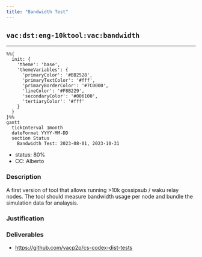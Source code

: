 ```yaml
---
title: "Bandwidth Test"
---
```

## `vac:dst:eng-10ktool:vac:bandwidth`
---

```mermaid
%%{ 
  init: { 
    'theme': 'base', 
    'themeVariables': { 
      'primaryColor': '#BB2528', 
      'primaryTextColor': '#fff', 
      'primaryBorderColor': '#7C0000', 
      'lineColor': '#F8B229', 
      'secondaryColor': '#006100', 
      'tertiaryColor': '#fff' 
    } 
  } 
}%%
gantt
  tickInterval 1month
  dateFormat YYYY-MM-DD 
  section Status
    Bandwidth Test: 2023-08-01, 2023-10-31
```

- status: 80%
- CC: Alberto

### Description

A first version of tool that allows running >10k gossipsub / waku relay nodes.
The tool should measure bandwidth usage per node and bundle the simulation data for analaysis.

### Justification


### Deliverables

* https://github.com/vacp2p/cs-codex-dist-tests




